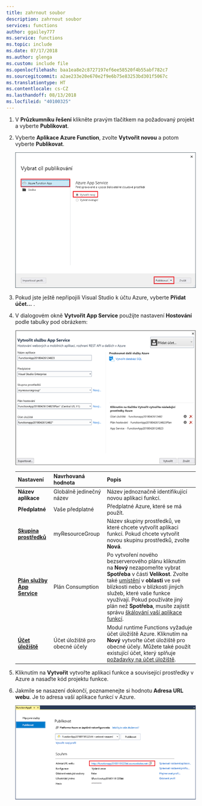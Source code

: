 ```yaml
---
title: zahrnout soubor
description: zahrnout soubor
services: functions
author: ggailey777
ms.service: functions
ms.topic: include
ms.date: 07/17/2018
ms.author: glenga
ms.custom: include file
ms.openlocfilehash: baa1ea8e2c8727197ef6ee58520f4b55abf782c7
ms.sourcegitcommit: a2ae233e20e670e2f9e6b75e83253bd301f5067c
ms.translationtype: HT
ms.contentlocale: cs-CZ
ms.lasthandoff: 08/13/2018
ms.locfileid: "40100325"
---
```

1. V **Průzkumníku řešení** klikněte pravým tlačítkem na požadovaný projekt a vyberte **Publikovat**.

2. Vyberte **Aplikace Azure Function**, zvolte **Vytvořit novou** a potom vyberte **Publikovat**.

    ![Výběr cíle publikování](./media/functions-vstools-publish/functions-vstools-create-new-function-app.png)

3. Pokud jste ještě nepřipojili Visual Studio k účtu Azure, vyberte **Přidat účet...** .

4. V dialogovém okně **Vytvořit App Service** použijte nastavení **Hostování** podle tabulky pod obrázkem:

    ![Dialogové okno Vytvořit službu App Service](./media/functions-vstools-publish/functions-vstools-publish.png)

    | Nastavení      | Navrhovaná hodnota  | Popis                                |
    | ------------ |  ------- | -------------------------------------------------- |
    | **Název aplikace** | Globálně jedinečný název | Název jednoznačně identifikující novou aplikaci funkcí. |
    | **Předplatné** | Vaše předplatné | Předplatné Azure, které se má použít. |
    | **[Skupina prostředků](../articles/azure-resource-manager/resource-group-overview.md)** | myResourceGroup |  Název skupiny prostředků, ve které chcete vytvořit aplikaci funkcí. Pokud chcete vytvořit novou skupinu prostředků, zvolte **Nová**.|
    | **[Plán služby App Service](../articles/azure-functions/functions-scale.md)** | Plán Consumption | Po vytvoření nového bezserverového plánu kliknutím na **Nový** nezapomeňte vybrat **Spotřeba** v části **Velikost**. Zvolte také [umístění](https://azure.microsoft.com/regions/) v **oblasti** ve své blízkosti nebo v blízkosti jiných služeb, které vaše funkce využívají. Pokud používáte jiný plán než **Spotřeba**, musíte zajistit správu [škálování vaší aplikace funkcí](../articles/azure-functions/functions-scale.md).  |
    | **[Účet úložiště](../articles/storage/common/storage-create-storage-account.md#create-a-storage-account)** | Účet úložiště pro obecné účely | Modul runtime Functions vyžaduje účet úložiště Azure. Kliknutím na **Nový** vytvořte účet úložiště pro obecné účely. Můžete také použít existující účet, který splňuje [požadavky na účet úložiště](../articles/azure-functions/functions-scale.md#storage-account-requirements).  |

5. Kliknutím na **Vytvořit** vytvořte aplikaci funkce a související prostředky v Azure a nasaďte kód projektu funkce. 

6. Jakmile se nasazení dokončí, poznamenejte si hodnotu **Adresa URL webu**. Je to adresa vaší aplikace funkcí v Azure.

    ![Zpráva o úspěšném publikování](./media/functions-vstools-publish/functions-vstools-publish-profile.png)
